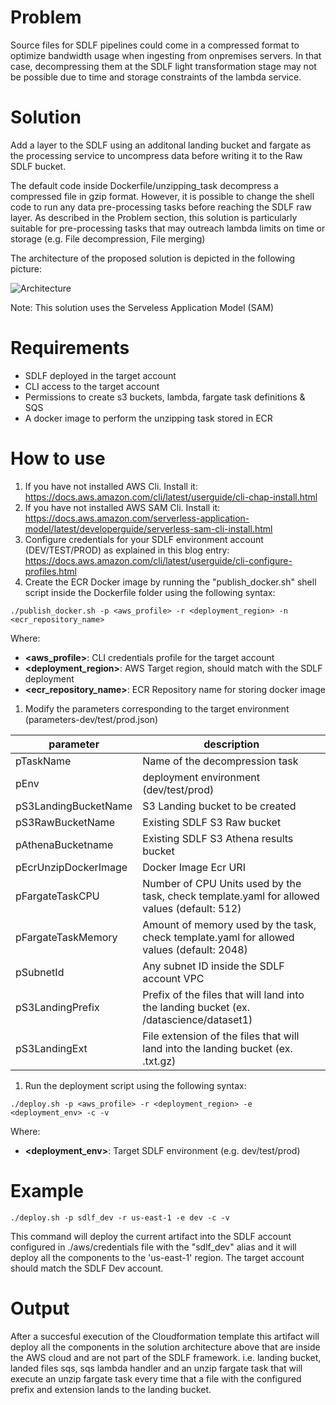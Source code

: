 # Problem

Source files for SDLF pipelines could come in a compressed format to optimize bandwidth usage when ingesting from onpremises servers. In that case, decompressing them at the SDLF light transformation stage may not be possible due to time and storage constraints of the lambda service. 

# Solution

Add a layer to the SDLF using an additonal landing bucket and fargate as the processing service to uncompress data before writing it to the Raw SDLF bucket.

The default code inside Dockerfile/unzipping_task decompress a compressed file in gzip format. However, it is possible to change the shell code to run any data pre-processing tasks
before reaching the SDLF raw layer. As described in the Problem section, this solution is particularly suitable for pre-processing tasks that may outreach lambda limits on time or storage (e.g. File decompression, File merging)

The architecture of the proposed solution is depicted in the following picture:

![Architecture](/Images/Architecture.png) 

Note: This solution uses the Serveless Application Model (SAM)

# Requirements

* SDLF deployed in the target account
* CLI access to the target account
* Permissions to create s3 buckets, lambda, fargate task definitions & SQS
* A docker image to perform the unzipping task stored in ECR

# How to use

1. If you have not installed AWS Cli. Install it: https://docs.aws.amazon.com/cli/latest/userguide/cli-chap-install.html
1. If you have not installed AWS SAM Cli. Install it: https://docs.aws.amazon.com/serverless-application-model/latest/developerguide/serverless-sam-cli-install.html
1. Configure credentials for your SDLF environment account (DEV/TEST/PROD) as explained in this blog entry: https://docs.aws.amazon.com/cli/latest/userguide/cli-configure-profiles.html
1. Create the ECR Docker image by running the "publish_docker.sh" shell script inside the Dockerfile folder using the following syntax:
```
./publish_docker.sh -p <aws_profile> -r <deployment_region> -n <ecr_repository_name>
```
Where:

* **<aws_profile>**: CLI credentials profile for the target account
* **<deployment_region>**: AWS Target region, should match with the SDLF deployment
* **<ecr_repository_name>**: ECR Repository name for storing docker image

1. Modify the parameters corresponding to the target environment (parameters-dev/test/prod.json)

| parameter | description |
| --------- | ------------ |
| pTaskName | Name of the decompression task |
| pEnv | deployment environment (dev/test/prod) |
| pS3LandingBucketName | S3 Landing bucket to be created |
| pS3RawBucketName | Existing SDLF S3 Raw bucket |
| pAthenaBucketname | Existing SDLF S3 Athena results bucket |
| pEcrUnzipDockerImage | Docker Image Ecr URI |
| pFargateTaskCPU | Number of CPU Units used by the task, check template.yaml for allowed values (default: 512) |
| pFargateTaskMemory | Amount of memory used by the task, check template.yaml for allowed values (default: 2048) |
| pSubnetId | Any subnet ID inside the SDLF account VPC |
| pS3LandingPrefix | Prefix of the files that will land into the landing bucket (ex. /datascience/dataset1)
| pS3LandingExt | File extension of the files that will land into the landing bucket (ex. .txt.gz)

1. Run the deployment script using the following syntax: 

```shell
./deploy.sh -p <aws_profile> -r <deployment_region> -e <deployment_env> -c -v
```

Where:
 
* **<deployment_env>**: Target SDLF environment (e.g. dev/test/prod)

# Example

```shell
./deploy.sh -p sdlf_dev -r us-east-1 -e dev -c -v
```

This command will deploy the current artifact into the SDLF account configured in ./aws/credentials file with the "sdlf_dev" alias and it will deploy all the components to the 'us-east-1' region. The target account should match the SDLF Dev account.
 
# Output

After a succesful execution of the Cloudformation template this artifact will deploy all the components in the solution architecture above that are inside the AWS cloud and are not part of the SDLF framework. i.e. landing bucket, landed files sqs, sqs lambda handler and an unzip fargate task that will execute an unzip fargate task every time that a file with the configured prefix and extension lands to the landing bucket.


